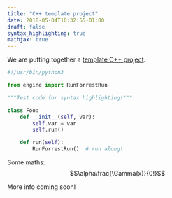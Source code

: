 ```yaml
---
title: "C++ template project"
date: 2018-05-04T10:32:55+01:00
draft: false
syntax_highlighting: true
mathjax: true
---
```


We are putting together a [template C++ project](https://github.com/OxfordRSE/template-project-cpp).

```python
#!/usr/bin/python3

from engine import RunForrestRun

"""Test code for syntax highlighting!"""

class Foo:
	def __init__(self, var):
		self.var = var
		self.run()

	def run(self):
		RunForrestRun()  # run along!
```

Some maths:
$$\alpha\frac{\Gamma(x)}{0!}$$

More info coming soon!
